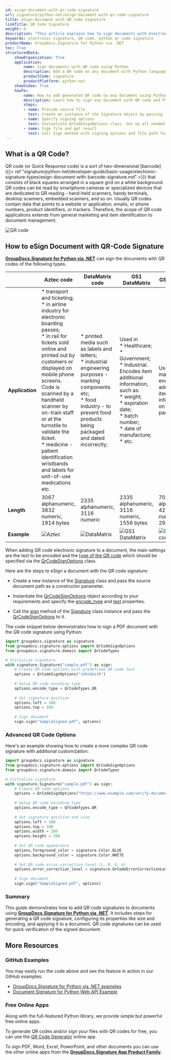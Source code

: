 ```yaml
---
id: esign-document-with-qr-code-signature
url: signature/python-net/esign-document-with-qr-code-signature
title: eSign Document with QR Code Signature
linkTitle: QR Code Signature
weight: 6
description: "This article explains how to sign documents with electronic signature as QR code on document page with GroupDocs.Signature for Python via .NET API."
keywords: electronic signature, QR code, python qr code signature
productName: GroupDocs.Signature for Python via .NET
toc: True
structuredData:
    showOrganization: True
    application:    
        name: Sign documents with QR code using Python    
        description: Add a QR code on any document with Python language by GroupDocs.Signature for Python via .NET APIs
        productCode: signature
        productPlatform: python-net 
    showVideo: True
    howTo:
        name: How to add generated QR code to any document using Python 
        description: Learn how to sign any document with QR code and Python
        steps:
        - name: Provide source file
          text: Create an instance of the Signature object by passing file as a constructor parameter. You may provide either a file path or a file stream. 
        - name: Specify signing options 
          text: Instantiate QrCodeSignOptions class. Set up all needed data.
        - name: Sign file and get result 
          text: Call Sign method with signing options and file path for result file. You also may use a stream as output.
---
```

## What is a QR Code?

QR code (or Quick Response code) is a sort of two-dimensional [barcode]({{< ref "signature/python-net/developer-guide/basic-usage/electronic-signature-types/esign-document-with-barcode-signature.md" >}}) that consists of black squares arranged in a square grid on a white background. QR codes can be read by smartphone cameras or specialized devices that are dedicated to QR reading - hand-held scanners, handy terminals, desktop scanners, embedded scanners, and so on. Usually QR codes contain data that points to a website or application, emails, or phone numbers, product identifiers, or trackers. Therefore, the scope of QR code applications extends from general marketing and item identification to document management.

![QR code](/signature/python-net/images/esign-document-with-qr-code-signature.png)

## How to eSign Document with QR-Code Signature

[**GroupDocs.Signature for Python via .NET**](https://products.groupdocs.com/signature/python-net) can sign the documents with QR codes of the following types. 

| |Aztec code | DataMatrix code | GS1 DataMatrix | GS1 QR code | QR |
| --- | --- | --- | --- | --- | --- |
| **Application** | * transport and ticketing;<br> * in airline industry for electronic boarding passes;<br> * in rail for tickets sold online and printed out by customers or displayed on mobile phone screens. Code is scanned by a handheld scanner by on-train staff or at the turnstile to validate the ticket.<br> * medicine - patient identification wristbands and labels for unit-of-use medications etc. | * printed media such as labels and letters;<br> * industrial engineering purposes - marking components etc;<br>  * food industry - to prevent food products being packaged and dated incorrectly; | Used in<br> * Healthcare;<br> * Government;<br> * Industrial.<br> Encodes item additional information, such as:<br> * weight;<br> * expiration date;<br> * batch number;<br> * date of manufacture;<br> * etc.| Used in marketing to encode additional item information on the package | Widely used in automotive industry and mobile applications. Useful for encoding large amount of data characters and specific URLs.| 
| **Length** | 3067 alphanumeric,<br> 3832 numeric,<br> 1914 bytes | 2335 alphanumeric,<br> 3116 numeric | 2335 alphanumeric,<br> 3116 numeric,<br> 1556 bytes | 7089 alphanumeric,<br> 4296 numeric,<br> 2953 bytes | 4296 alphanumeric,<br> 7089 numeric,<br> 2953 bytes |
| **Example** | ![Aztec](/signature/python-net/images/esign-document-with-qr-code-signature_1.png) | ![DataMatrix](/signature/python-net/images/esign-document-with-qr-code-signature_2.png) | ![GS1 DataMatrix](/signature/python-net/images/esign-document-with-qr-code-signature_3.png) | ![GS1 QR code](/signature/python-net/images/esign-document-with-qr-code-signature_4.png) | ![QR](/signature/python-net/images/esign-document-with-qr-code-signature_5.png)

When adding QR code electronic signature to a document, the main settings are the text to be encoded and the [type of the QR code](https://reference.groupdocs.com/signature/python-net/groupdocs.signature.domain/qrcodetypes/#fields) which should be specified via the [QrCodeSignOptions](https://reference.groupdocs.com/signature/python-net/groupdocs.signature.options/qrcodesignoptions) class.  

Here are the steps to eSign a document with the QR code signature:

* Create a new instance of the [Signature](https://reference.groupdocs.com/signature/python-net/groupdocs.signature/signature) class and pass the source document path as a constructor parameter.

* Instantiate the [QrCodeSignOptions](https://reference.groupdocs.com/signature/python-net/groupdocs.signature.options/qrcodesignoptions) object according to your requirements and specify the [encode_type](https://reference.groupdocs.com/signature/python-net/groupdocs.signature.options/qrcodesignoptions/encode_type) and [text](https://reference.groupdocs.com/signature/python-net/groupdocs.signature.options/textsignoptions/text) properties.
  
* Call the [sign](https://reference.groupdocs.com/signature/python-net/groupdocs.signature/signature/sign/) method of the [Signature](https://reference.groupdocs.com/signature/python-net/groupdocs.signature/signature) class instance and pass the [QrCodeSignOptions](https://reference.groupdocs.com/signature/python-net/groupdocs.signature.options/qrcodesignoptions) to it.

The code snippet below demonstrates how to sign a PDF document with the QR code signature using Python:

```python
import groupdocs.signature as signature
from groupdocs.signature.options import QrCodeSignOptions
from groupdocs.signature.domain import QrCodeTypes

# Initialize signature
with signature.Signature("sample.pdf") as sign:
    # Create QR code options with predefined QR code text
    options = QrCodeSignOptions("JohnSmith")
    
    # Setup QR code encoding type
    options.encode_type = QrCodeTypes.QR
    
    # Set signature position
    options.left = 100
    options.top = 100
    
    # Sign document
    sign.sign("SampleSigned.pdf", options)
```

### Advanced QR Code Options

Here's an example showing how to create a more complex QR code signature with additional customization:

```python
import groupdocs.signature as signature
from groupdocs.signature.options import QrCodeSignOptions
from groupdocs.signature.domain import QrCodeTypes

# Initialize signature
with signature.Signature("sample.pdf") as sign:
    # Create QR code options
    options = QrCodeSignOptions("https://www.example.com/verify-document")
    
    # Setup QR code encoding type
    options.encode_type = QrCodeTypes.QR
    
    # Set signature position and size
    options.left = 100
    options.top = 100
    options.width = 200
    options.height = 200
    
    # Set QR code appearance
    options.foreground_color = signature.Color.BLUE
    options.background_color = signature.Color.WHITE
    
    # Set QR code error correction level (L, M, Q, H)
    options.error_correction_level = signature.QrCodeErrorCorrectionLevel.H
    
    # Sign document
    sign.sign("SampleSigned.pdf", options)
```

### Summary
This guide demonstrates how to add QR code signatures to documents using [**GroupDocs.Signature for Python via .NET**](https://products.groupdocs.com/signature/python-net). It includes steps for generating a QR code signature, configuring its properties like size and encoding, and applying it to a document. QR code signatures can be used for quick verification of the signed document.


## More Resources

### GitHub Examples

You may easily run the code above and see the feature in action in our GitHub examples:

* [GroupDocs.Signature for Python via .NET examples](https://github.com/groupdocs-signature/GroupDocs.Signature-for-Python-via-.NET)
* [Document Signature for Python Web API Example](https://github.com/groupdocs-signature/GroupDocs.Signature-for-Python-via-.NET-Web-API)

### Free Online Apps

Along with the full-featured Python library, we provide simple but powerful free online apps.

To generate QR codes and/or sign your files with QR codes for free, you can use the [QR Code Generator](https://products.groupdocs.app/signature/generate/qrcode) online app.

To sign PDF, Word, Excel, PowerPoint, and other documents you can use the other online apps from the **[GroupDocs.Signature App Product Family](https://products.groupdocs.app/signature/family)**.